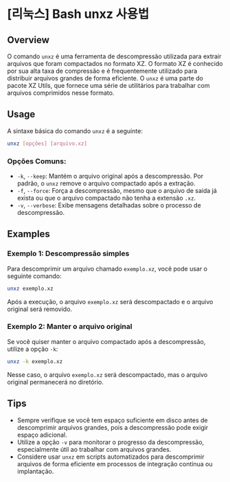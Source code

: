 # [리눅스] Bash unxz 사용법

## Overview
O comando `unxz` é uma ferramenta de descompressão utilizada para extrair arquivos que foram compactados no formato XZ. O formato XZ é conhecido por sua alta taxa de compressão e é frequentemente utilizado para distribuir arquivos grandes de forma eficiente. O `unxz` é uma parte do pacote XZ Utils, que fornece uma série de utilitários para trabalhar com arquivos comprimidos nesse formato.

## Usage
A sintaxe básica do comando `unxz` é a seguinte:

```bash
unxz [opções] [arquivo.xz]
```

### Opções Comuns:
- `-k`, `--keep`: Mantém o arquivo original após a descompressão. Por padrão, o `unxz` remove o arquivo compactado após a extração.
- `-f`, `--force`: Força a descompressão, mesmo que o arquivo de saída já exista ou que o arquivo compactado não tenha a extensão `.xz`.
- `-v`, `--verbose`: Exibe mensagens detalhadas sobre o processo de descompressão.

## Examples
### Exemplo 1: Descompressão simples
Para descomprimir um arquivo chamado `exemplo.xz`, você pode usar o seguinte comando:

```bash
unxz exemplo.xz
```

Após a execução, o arquivo `exemplo.xz` será descompactado e o arquivo original será removido.

### Exemplo 2: Manter o arquivo original
Se você quiser manter o arquivo compactado após a descompressão, utilize a opção `-k`:

```bash
unxz -k exemplo.xz
```

Nesse caso, o arquivo `exemplo.xz` será descompactado, mas o arquivo original permanecerá no diretório.

## Tips
- Sempre verifique se você tem espaço suficiente em disco antes de descomprimir arquivos grandes, pois a descompressão pode exigir espaço adicional.
- Utilize a opção `-v` para monitorar o progresso da descompressão, especialmente útil ao trabalhar com arquivos grandes.
- Considere usar `unxz` em scripts automatizados para descomprimir arquivos de forma eficiente em processos de integração contínua ou implantação.
